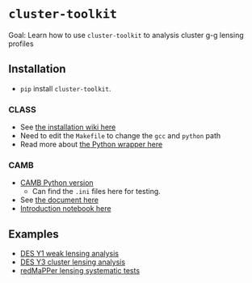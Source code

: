 # `cluster-toolkit`

Goal: Learn how to use `cluster-toolkit` to analysis cluster g-g lensing profiles

## Installation

* `pip` install `cluster-toolkit`.

### CLASS

* See [the installation wiki here](https://github.com/lesgourg/class_public/wiki/Installation)
* Need to edit the `Makefile` to change the `gcc` and `python` path
* Read more about [the Python wrapper here](https://github.com/lesgourg/class_public/wiki/Python-wrapper)

### CAMB

* [CAMB Python version](https://github.com/cmbant/CAMB)
    - Can find the `.ini` files here for testing.
* See [the document here](https://camb.readthedocs.io/en/latest/)
* [Introduction notebook here](https://camb.readthedocs.io/en/latest/CAMBdemo.html)

## Examples

* [DES Y1 weak lensing analysis](https://github.com/tmcclintock/DES_Y1_WL_Analysis)
* [DES Y3 cluster lensing analysis](https://github.com/tmcclintock/DES_Y3_redMaPPer_mass_calibration)
* [redMaPPer lensing systematic tests](https://github.com/tmcclintock/redmapper_lensing_tests)


